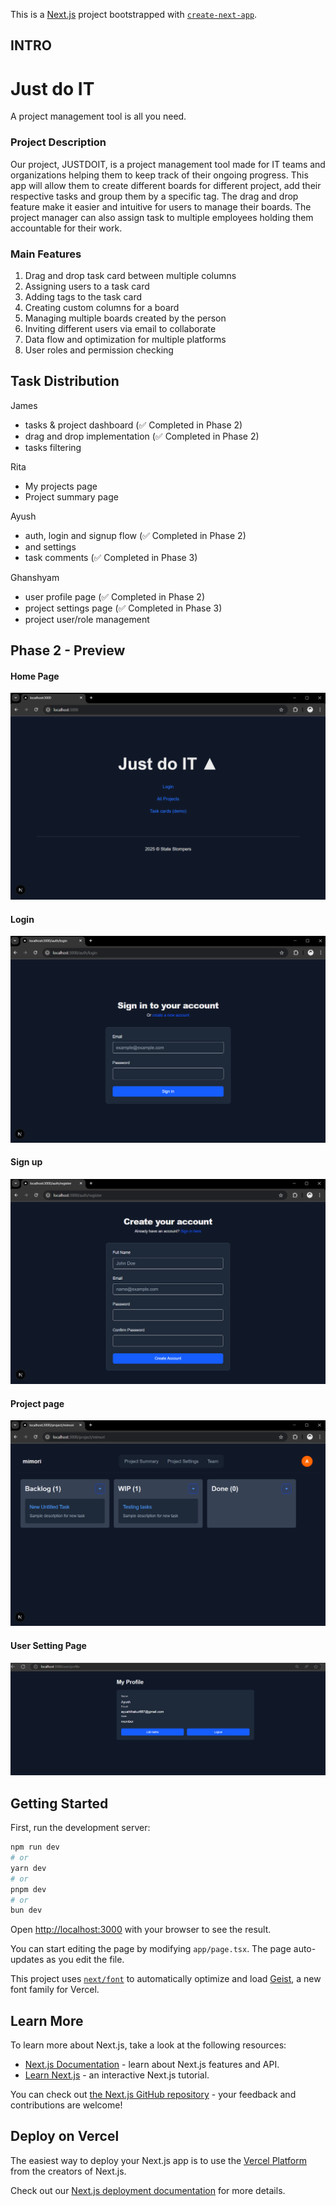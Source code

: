 This is a [Next.js](https://nextjs.org) project bootstrapped with [`create-next-app`](https://nextjs.org/docs/app/api-reference/cli/create-next-app).

## INTRO

# Just do IT

A project management tool is all you need.

### Project Description

Our project, JUSTDOIT, is a project management tool made for IT teams and organizations helping them to keep track of their ongoing progress. This app will allow them to create different boards for different project, add their respective tasks and group them by a specific tag. The drag and drop feature make it easier and intuitive for users to manage their boards. The project manager can also assign task to multiple employees holding them accountable for their work.

### Main Features

1. Drag and drop task card between multiple columns
2. Assigning users to a task card
3. Adding tags to the task card
4. Creating custom columns for a board
5. Managing multiple boards created by the person
6. Inviting different users via email to collaborate
7. Data flow and optimization for multiple platforms
8. User roles and permission checking

## Task Distribution
James
* tasks & project dashboard (✅ Completed in Phase 2)
* drag and drop implementation (✅ Completed in Phase 2)
* tasks filtering

Rita
* My projects page
* Project summary page

Ayush
* auth, login and signup flow (✅ Completed in Phase 2)
* and settings
* task comments (✅ Completed in Phase 3)

Ghanshyam
* user profile page (✅ Completed in Phase 2) 
* project settings page (✅ Completed in Phase 3)
* project user/role management

## Phase 2 - Preview

#### Home Page
![home](screenshots/p2_home.png)

#### Login
![Login](screenshots/p2_login.png)

#### Sign up
![Sign Up](screenshots/p2_signup.png)

#### Project page
![Project Page](screenshots/p2_project.png)

#### User Setting Page
![User Setting Page](screenshots/p2_user_setting.png)




## Getting Started

First, run the development server:

```bash
npm run dev
# or
yarn dev
# or
pnpm dev
# or
bun dev
```

Open [http://localhost:3000](http://localhost:3000) with your browser to see the result.

You can start editing the page by modifying `app/page.tsx`. The page auto-updates as you edit the file.

This project uses [`next/font`](https://nextjs.org/docs/app/building-your-application/optimizing/fonts) to automatically optimize and load [Geist](https://vercel.com/font), a new font family for Vercel.

## Learn More

To learn more about Next.js, take a look at the following resources:

- [Next.js Documentation](https://nextjs.org/docs) - learn about Next.js features and API.
- [Learn Next.js](https://nextjs.org/learn) - an interactive Next.js tutorial.

You can check out [the Next.js GitHub repository](https://github.com/vercel/next.js) - your feedback and contributions are welcome!

## Deploy on Vercel

The easiest way to deploy your Next.js app is to use the [Vercel Platform](https://vercel.com/new?utm_medium=default-template&filter=next.js&utm_source=create-next-app&utm_campaign=create-next-app-readme) from the creators of Next.js.

Check out our [Next.js deployment documentation](https://nextjs.org/docs/app/building-your-application/deploying) for more details.
